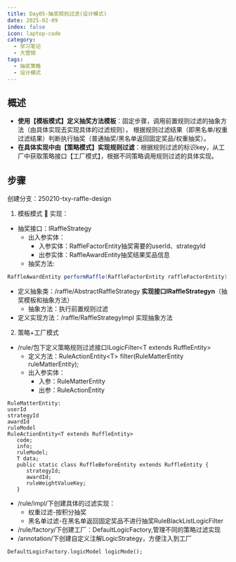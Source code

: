 ```yaml
---
title: Day05-抽奖规则过滤(设计模式)
date: 2025-02-09
index: false
icon: laptop-code
category:
  - 学习笔记
  - 大营销
tags:
  - 抽奖策略
  - 设计模式
---
```

## 概述
- **使用【模板模式】定义抽奖方法模板**：固定步骤，调用前置规则过滤的抽象方法（由具体实现去实现具体的过滤规则），
根据规则过滤结果（即黑名单/权重过滤结果）判断执行抽奖（普通抽奖/黑名单返回固定奖品/权重抽奖）。
- **在具体实现中由【策略模式】实现规则过滤**：根据规则过滤的标识key，从工厂中获取策略接口【工厂模式】，根据不同策略调用规则过滤的具体实现。

## 步骤
创建分支：250210-txy-raffle-design
1. 模板模式 🧩
实现：
- 抽奖接口：IRaffleStrategy 
  - 出入参实体： 
    - 入参实体：RaffleFactorEntity抽奖需要的userId、strategyId 
    - 出参实体：RaffleAwardEntity抽奖结果奖品信息 
  - 抽奖方法:
```java
RaffleAwardEntity performRaffle(RaffleFactorEntity raffleFactorEntity);
```
- 定义抽象类：/raffle/AbstractRaffleStrategy **实现接口IRaffleStrategyn**（抽奖模板和抽象方法）
  - 抽象方法：执行前置规则过滤
- 定义实现方法：/raffle/RaffleStrategyImpl 实现抽象方法

2. 策略+工厂模式
- /rule/包下定义策略规则过滤接口ILogicFilter&lt;T extends RuffleEntity&gt;
  - 定义方法：RuleActionEntity&lt;T&gt; filter(RuleMatterEntity ruleMatterEntity); 
  - 出入参实体：
    - 入参：RuleMatterEntity
    - 出参：RuleActionEntity
```
RuleMatterEntity:
userId
strategyId
awardId
ruleModel
RuleActionEntity<T extends RuffleEntity>
   code;
   info;
   ruleModel;
   T data;
   public static class RuffleBeforeEntity extends RuffleEntity {
      strategyId;
      awardId;
      ruleWeightValueKey;
   }
```
- /rule/impl/下创建具体的过滤实现：
  - 权重过滤-按积分抽奖
  - 黑名单过滤-在黑名单返回固定奖品不进行抽奖RuleBlackListLogicFilter
- /rule/factory/下创建工厂：DefaultLogicFactory,管理不同的策略过滤实现
- /annotation/下创建自定义注解LogicStrategy，方便注入到工厂
```
DefaultLogicFactory.logicModel logicMode(); 
```
